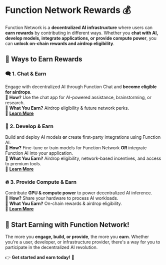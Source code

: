 # **Function Network Rewards 💰**

Function Network is a **decentralized AI infrastructure** where users can **earn rewards** by contributing in different ways. Whether you **chat with AI, develop models, integrate applications, or provide compute power**, you can **unlock on-chain rewards and airdrop eligibility**.

## **🚀 Ways to Earn Rewards**

### 🗨️ **1. Chat & Earn**

Engage with decentralized AI through Function Chat and **become eligible for airdrops**.  
🔹 **How?** Use the chat app for AI-powered assistance, brainstorming, or research.  
🔹 **What You Earn?** Airdrop eligibility & future network perks.  
🔗 **[Learn More](https://docs.function.network/protocol/rewards/chat)**

### 🔬 **2. Develop & Earn**

Build and deploy AI models **or** create first-party integrations using Function AI.  
🔹 **How?** Fine-tune or train models for Function Network **OR** integrate Function AI into your application.  
🔹 **What You Earn?** Airdrop eligibility, network-based incentives, and access to premium tools.  
🔗 **[Learn More](https://docs.function.network/protocol/rewards/develop)**

### 🔥 **3. Provide Compute & Earn**

Contribute **GPU & compute power** to power decentralized AI inference.  
🔹 **How?** Share your hardware to process AI workloads.  
🔹 **What You Earn?** On-chain rewards & airdrop eligibility.  
🔗 **[Learn More](https://docs.function.network/protocol/rewards/provide)**

## **🚀 Start Earning with Function Network!**

The more you **engage, build, or provide**, the more you **earn**. Whether you're a user, developer, or infrastructure provider, there's a way for you to participate in the decentralized AI revolution.

👉 **Get started and earn today!** 🚀
